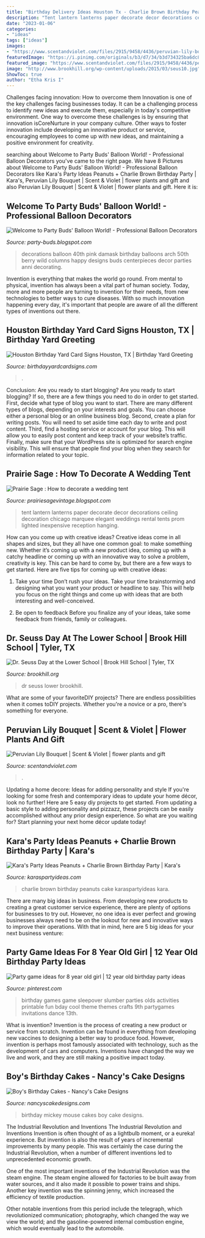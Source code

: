 ```yaml
---
title: "Birthday Delivery Ideas Houston Tx - Charlie Brown Birthday Peanuts Cake Karaspartyideas Kara"
description: "Tent lantern lanterns paper decorate decor decorations ceiling decoration chicago marquee elegant weddings rental tents prom lighted inexpensive reception hanging"
date: "2023-01-06"
categories:
- "ideas"
tags: ["ideas"]
images:
- "https://www.scentandviolet.com/files/2915/9458/4436/peruvian-lily-bouquet-scentandviolet-flowers-gifts-plants-houston-tx_1.jpg"
featuredImage: "https://i.pinimg.com/originals/b3/d7/34/b3d734325ba6dc87820281a90312e314.jpg"
featured_image: "https://www.scentandviolet.com/files/2915/9458/4436/peruvian-lily-bouquet-scentandviolet-flowers-gifts-plants-houston-tx_1.jpg"
image: "http://www.brookhill.org/wp-content/uploads/2015/03/seus10.jpg"
ShowToc: true
author: "Etha Kris I"
---
```



Challenges facing innovation: How to overcome them
Innovation is one of the key challenges facing businesses today. It can be a challenging process to identify new ideas and execute them, especially in today's competitive environment. One way to overcome these challenges is by ensuring that innovation isCoreNurture in your company culture. Other ways to foster innovation include developing an innovative product or service, encouraging employees to come up with new ideas, and maintaining a positive environment for creativity.

	

		
searching about Welcome to Party Buds&#039; Balloon World! - Professional Balloon Decorators you've came to the right page. We have 8 Pictures about Welcome to Party Buds&#039; Balloon World! - Professional Balloon Decorators like Kara&#039;s Party Ideas Peanuts + Charlie Brown Birthday Party | Kara&#039;s, Peruvian Lily Bouquet | Scent &amp; Violet | flower plants and gift and also Peruvian Lily Bouquet | Scent &amp; Violet | flower plants and gift. Here it is:
		
    
## Welcome To Party Buds&#039; Balloon World! - Professional Balloon Decorators

<img loading=lazy src="http://2.bp.blogspot.com/-76f8JoR1kxU/T940N_w24mI/AAAAAAAAAN8/pB2v-UDtBRo/s1600/IMG-20120616-01039.jpg" onerror="this.onerror=null;this.src='https://tse4.mm.bing.net/th?id=OIP.ucxPtOk_j8dewmBkGVXfXAHaJ4&amp;pid=15.1';" alt="Welcome to Party Buds&#039; Balloon World! - Professional Balloon Decorators">

_Source: party-buds.blogspot.com_

>decorations balloon 40th pink damask birthday balloons arch 50th berry wild columns happy designs buds centerpieces decor parties anni decorating. 

	

Invention is everything that makes the world go round. From mental to physical, invention has always been a vital part of human society. Today, more and more people are turning to invention for their needs, from new technologies to better ways to cure diseases. With so much innovation happening every day, it's important that people are aware of all the different types of inventions out there.

    
## Houston Birthday Yard Card Signs Houston, TX | Birthday Yard Greeting

<img loading=lazy src="https://birthdayyardcardsigns.com/image/cache/catalog/yard-card/option2-727x284.jpg" onerror="this.onerror=null;this.src='https://tse2.mm.bing.net/th?id=OIP.x65DPD3Xdhfnpl0Sn_dRWwHaC5&amp;pid=15.1';" alt="Houston Birthday Yard Card Signs Houston, TX | Birthday Yard Greeting">

_Source: birthdayyardcardsigns.com_

>. 

	

Conclusion: Are you ready to start blogging?
Are you ready to start blogging? If so, there are a few things you need to do in order to get started. First, decide what type of blog you want to start. There are many different types of blogs, depending on your interests and goals. You can choose either a personal blog or an online business blog. Second, create a plan for writing posts. You will need to set aside time each day to write and post content. Third, find a hosting service or account for your blog. This will allow you to easily post content and keep track of your website’s traffic. Finally, make sure that your WordPress site is optimized for search engine visibility. This will ensure that people find your blog when they search for information related to your topic.

    
## Prairie Sage : How To Decorate A Wedding Tent

<img loading=lazy src="http://4.bp.blogspot.com/-zGnDsul0JyI/T_CCGfPWh8I/AAAAAAAABDU/Xtflc5P-8eo/s1600/wedding+tent+decor+paper+lanterns.jpg" onerror="this.onerror=null;this.src='https://tse4.mm.bing.net/th?id=OIP.isX4I1tiJWMfiOiqXxDt0AHaGK&amp;pid=15.1';" alt="Prairie Sage : How to decorate a wedding tent">

_Source: prairiesagevintage.blogspot.com_

>tent lantern lanterns paper decorate decor decorations ceiling decoration chicago marquee elegant weddings rental tents prom lighted inexpensive reception hanging. 

	

How can you come up with creative ideas?
Creative ideas come in all shapes and sizes, but they all have one common goal: to make something new. Whether it’s coming up with a new product idea, coming up with a catchy headline or coming up with an innovative way to solve a problem, creativity is key. This can be hard to come by, but there are a few ways to get started. Here are five tips for coming up with creative ideas:
1. Take your time
Don’t rush your ideas. Take your time brainstorming and designing what you want your product or headline to say. This will help you focus on the right things and come up with ideas that are both interesting and well-conceived.

2. Be open to feedback
Before you finalize any of your ideas, take some feedback from friends, family or colleagues.

    
## Dr. Seuss Day At The Lower School | Brook Hill School | Tyler, TX

<img loading=lazy src="http://www.brookhill.org/wp-content/uploads/2015/03/seus10.jpg" onerror="this.onerror=null;this.src='https://tse4.mm.bing.net/th?id=OIP.DChkqVp1uqd3vUSV8UXxhAHaEK&amp;pid=15.1';" alt="Dr. Seuss Day at the Lower School | Brook Hill School | Tyler, TX">

_Source: brookhill.org_

>dr seuss lower brookhill. 

	

What are some of your favoriteDIY projects?
There are endless possibilities when it comes toDIY projects. Whether you're a novice or a pro, there's something for everyone.

    
## Peruvian Lily Bouquet | Scent &amp; Violet | Flower Plants And Gift

<img loading=lazy src="https://www.scentandviolet.com/files/2915/9458/4436/peruvian-lily-bouquet-scentandviolet-flowers-gifts-plants-houston-tx_1.jpg" onerror="this.onerror=null;this.src='https://tse3.mm.bing.net/th?id=OIP.Qf-wx38VJcIrcYzXlbJGAQHaHa&amp;pid=15.1';" alt="Peruvian Lily Bouquet | Scent &amp; Violet | flower plants and gift">

_Source: scentandviolet.com_

>. 

	

Updating a home decore: Ideas for adding personality and style
If you're looking for some fresh and contemporary ideas to update your home décor, look no further! Here are 5 easy diy projects to get started. From updating a basic style to adding personality and pizzazz, these projects can be easily accomplished without any prior design experience. So what are you waiting for? Start planning your next home décor update today!

    
## Kara&#039;s Party Ideas Peanuts + Charlie Brown Birthday Party | Kara&#039;s

<img loading=lazy src="https://karaspartyideas.com/wp-content/uploads/2016/05/Peanuts-Charlie-Brown-Birthday-Party-via-Karas-Party-Ideas-KarasPartyIdeas.com2_.jpeg" onerror="this.onerror=null;this.src='https://tse1.mm.bing.net/th?id=OIP.jutywwCDhlg0twP-8PgC6wHaMC&amp;pid=15.1';" alt="Kara&#039;s Party Ideas Peanuts + Charlie Brown Birthday Party | Kara&#039;s">

_Source: karaspartyideas.com_

>charlie brown birthday peanuts cake karaspartyideas kara. 

	

There are many big ideas in business. From developing new products to creating a great customer service experience, there are plenty of options for businesses to try out. However, no one idea is ever perfect and growing businesses always need to be on the lookout for new and innovative ways to improve their operations. With that in mind, here are 5 big ideas for your next business venture: 

    
## Party Game Ideas For 8 Year Old Girl | 12 Year Old Birthday Party Ideas

<img loading=lazy src="https://i.pinimg.com/originals/b3/d7/34/b3d734325ba6dc87820281a90312e314.jpg" onerror="this.onerror=null;this.src='https://tse3.mm.bing.net/th?id=OIP.5apLZs_QFNT9hUyYmwq2bgHaJ3&amp;pid=15.1';" alt="Party game ideas for 8 year old girl | 12 year old birthday party ideas">

_Source: pinterest.com_

>birthday games game sleepover slumber parties olds activities printable fun bday cool theme themes crafts 9th partygames invitations dance 13th. 

	

What is invention?
Invention is the process of creating a new product or service from scratch. Invention can be found in everything from developing new vaccines to designing a better way to produce food. However, invention is perhaps most famously associated with technology, such as the development of cars and computers. Inventions have changed the way we live and work, and they are still making a positive impact today.

    
## Boy&#039;s Birthday Cakes - Nancy&#039;s Cake Designs

<img loading=lazy src="https://nancyscakedesigns.com/wp-content/uploads/2017/03/Mickey-Mouse-768x1024.jpg" onerror="this.onerror=null;this.src='https://tse2.mm.bing.net/th?id=OIP.kB9hD54nfNHPRa3b95YmqgHaJ4&amp;pid=15.1';" alt="Boy&#039;s Birthday Cakes - Nancy&#039;s Cake Designs">

_Source: nancyscakedesigns.com_

>birthday mickey mouse cakes boy cake designs. 

	

The Industrial Revolution and Inventions
The Industrial Revolution and Inventions
Invention is often thought of as a lightbulb moment, or a eureka! experience. But invention is also the result of years of incremental improvements by many people. This was certainly the case during the Industrial Revolution, when a number of different inventions led to unprecedented economic growth.

One of the most important inventions of the Industrial Revolution was the steam engine. The steam engine allowed for factories to be built away from water sources, and it also made it possible to power trains and ships. Another key invention was the spinning jenny, which increased the efficiency of textile production.

Other notable inventions from this period include the telegraph, which revolutionized communication; photography, which changed the way we view the world; and the gasoline-powered internal combustion engine, which would eventually lead to the automobile.

